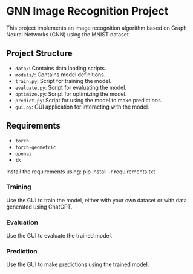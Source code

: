 # GNN Image Recognition Project

This project implements an image recognition algorithm based on Graph Neural Networks (GNN) using the MNIST dataset.

## Project Structure

- `data/`: Contains data loading scripts.
- `models/`: Contains model definitions.
- `train.py`: Script for training the model.
- `evaluate.py`: Script for evaluating the model.
- `optimize.py`: Script for optimizing the model.
- `predict.py`: Script for using the model to make predictions.
- `gui.py`: GUI application for interacting with the model.

## Requirements

- `torch`
- `torch-geometric`
- `openai`
- `tk`

Install the requirements using:
pip install -r requirements.txt


### Training

Use the GUI to train the model, either with your own dataset or with data generated using ChatGPT.

### Evaluation

Use the GUI to evaluate the trained model.

### Prediction

Use the GUI to make predictions using the trained model.


